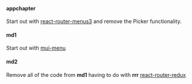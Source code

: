 

#### appchapter

Start out with
[react-router-menus3](https://github.com/stormtracks/react-router-mui/tree/master/react-router-menus3)
and remove the Picker functionality.

#### md1

Start out with
[mui-menu](https://github.com/stormasm/mui-menu)

#### md2

Remove all of the code from **md1** having to do with **rrr**
[react-router-redux](https://github.com/ReactTraining/react-router/tree/master/packages/react-router-redux)
